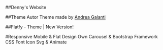 ##Denny's Website

##Theme Autor
Theme made by [Andrea Galanti](http://www.andreagalanti.it/flatfy.php)

##Flatfy - Theme | New Version!

#Responsive Mobile & Flat Design 
Own Carousel & Bootstrap Framework CSS 
Font Icon Svg & Animate